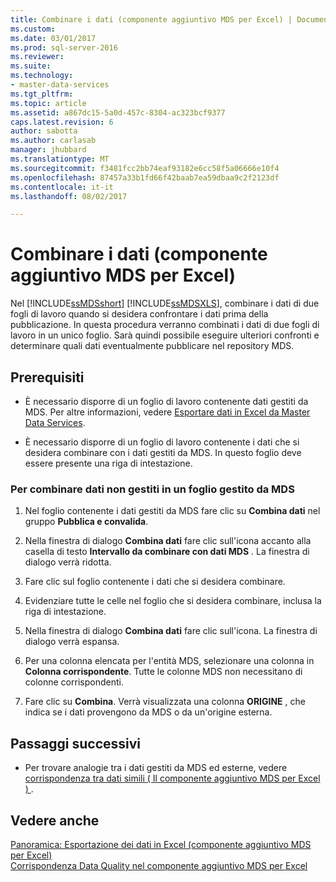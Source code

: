 ```yaml
---
title: Combinare i dati (componente aggiuntivo MDS per Excel) | Documenti Microsoft
ms.custom: 
ms.date: 03/01/2017
ms.prod: sql-server-2016
ms.reviewer: 
ms.suite: 
ms.technology:
- master-data-services
ms.tgt_pltfrm: 
ms.topic: article
ms.assetid: a867dc15-5a0d-457c-8304-ac323bcf9377
caps.latest.revision: 6
author: sabotta
ms.author: carlasab
manager: jhubbard
ms.translationtype: MT
ms.sourcegitcommit: f3481fcc2bb74eaf93182e6cc58f5a06666e10f4
ms.openlocfilehash: 87457a33b1fd66f42baab7ea59dbaa9c2f2123df
ms.contentlocale: it-it
ms.lasthandoff: 08/02/2017

---
```

# <a name="combine-data-mds-add-in-for-excel"></a>Combinare i dati (componente aggiuntivo MDS per Excel)
  Nel [!INCLUDE[ssMDSshort](../../includes/ssmdsshort-md.md)] [!INCLUDE[ssMDSXLS](../../includes/ssmdsxls-md.md)], combinare i dati di due fogli di lavoro quando si desidera confrontare i dati prima della pubblicazione. In questa procedura verranno combinati i dati di due fogli di lavoro in un unico foglio. Sarà quindi possibile eseguire ulteriori confronti e determinare quali dati eventualmente pubblicare nel repository MDS.  
  
## <a name="prerequisites"></a>Prerequisiti  
  
-   È necessario disporre di un foglio di lavoro contenente dati gestiti da MDS. Per altre informazioni, vedere [Esportare dati in Excel da Master Data Services](../../master-data-services/microsoft-excel-add-in/export-data-to-excel-from-master-data-services.md).  
  
-   È necessario disporre di un foglio di lavoro contenente i dati che si desidera combinare con i dati gestiti da MDS. In questo foglio deve essere presente una riga di intestazione.  
  
### <a name="to-combine-non-managed-data-into-an-mds-managed-sheet"></a>Per combinare dati non gestiti in un foglio gestito da MDS  
  
1.  Nel foglio contenente i dati gestiti da MDS fare clic su **Combina dati** nel gruppo **Pubblica e convalida**.  
  
2.  Nella finestra di dialogo **Combina dati** fare clic sull'icona accanto alla casella di testo **Intervallo da combinare con dati MDS** . La finestra di dialogo verrà ridotta.  
  
3.  Fare clic sul foglio contenente i dati che si desidera combinare.  
  
4.  Evidenziare tutte le celle nel foglio che si desidera combinare, inclusa la riga di intestazione.  
  
5.  Nella finestra di dialogo **Combina dati** fare clic sull'icona. La finestra di dialogo verrà espansa.  
  
6.  Per una colonna elencata per l'entità MDS, selezionare una colonna in **Colonna corrispondente**. Tutte le colonne MDS non necessitano di colonne corrispondenti.  
  
7.  Fare clic su **Combina**. Verrà visualizzata una colonna **ORIGINE** , che indica se i dati provengono da MDS o da un'origine esterna.  
  
## <a name="next-steps"></a>Passaggi successivi  
  
-   Per trovare analogie tra i dati gestiti da MDS ed esterne, vedere [corrispondenza tra dati simili &#40; Il componente aggiuntivo MDS per Excel &#41; ](../../master-data-services/microsoft-excel-add-in/match-similar-data-mds-add-in-for-excel.md).  
  
## <a name="see-also"></a>Vedere anche  
 [Panoramica: Esportazione dei dati in Excel &#40;componente aggiuntivo MDS per Excel&#41;](../../master-data-services/microsoft-excel-add-in/overview-exporting-data-to-excel-mds-add-in-for-excel.md)   
 [Corrispondenza Data Quality nel componente aggiuntivo MDS per Excel](../../master-data-services/microsoft-excel-add-in/data-quality-matching-in-the-mds-add-in-for-excel.md)  
  
  
